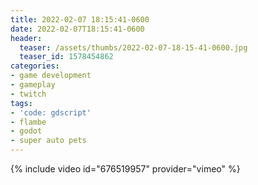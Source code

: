 ```yaml
---
title: 2022-02-07 18:15:41-0600
date: 2022-02-07T18:15:41-0600
header:
  teaser: /assets/thumbs/2022-02-07-18-15-41-0600.jpg
  teaser_id: 1578454862
categories:
- game development
- gameplay
- twitch
tags:
- 'code: gdscript'
- flambe
- godot
- super auto pets
---
```

{% include video id="676519957" provider="vimeo" %}
